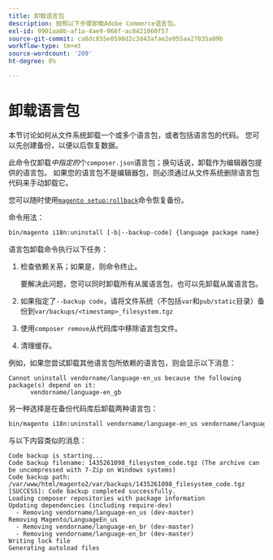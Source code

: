 ```yaml
---
title: 卸载语言包
description: 按照以下步骤卸载Adobe Commerce语言包。
exl-id: 9901aa0b-af1a-4ae9-968f-ac8421060f57
source-git-commit: ca8dc855e0598d2c3d43afae2e055aa27035a09b
workflow-type: tm+mt
source-wordcount: '209'
ht-degree: 0%

---
```


# 卸载语言包

本节讨论如何从文件系统卸载一个或多个语言包，或者包括语言包的代码。 您可以先创建备份，以便以后恢复数据。

此命令仅卸载&#x200B;*中指定的*&#x200B;个`composer.json`语言包；换句话说，卸载作为编辑器包提供的语言包。 如果您的语言包不是编辑器包，则必须通过从文件系统删除语言包代码来手动卸载它。

您可以随时使用[`magento setup:rollback`](uninstall-modules.md#roll-back-the-file-system-database-or-media-files)命令恢复备份。

命令用法：

```bash
bin/magento i18n:uninstall [-b|--backup-code] {language package name} ... {language package name}
```

语言包卸载命令执行以下任务：

1. 检查依赖关系；如果是，则命令终止。

   要解决此问题，您可以同时卸载所有从属语言包，也可以先卸载从属语言包。

1. 如果指定了`--backup code`，请将文件系统（不包括`var`和`pub/static`目录）备份到`var/backups/<timestamp>_filesystem.tgz`
1. 使用`composer remove`从代码库中移除语言包文件。
1. 清理缓存。

例如，如果您尝试卸载其他语言包所依赖的语言包，则会显示以下消息：

```
Cannot uninstall vendorname/language-en_us because the following package(s) depend on it:
      vendorname/language-en_gb
```

另一种选择是在备份代码库后卸载两种语言包：

```bash
bin/magento i18n:uninstall vendorname/language-en_us vendorname/language-en_gb --backup-code
```

与以下内容类似的消息：

```
Code backup is starting...
Code backup filename: 1435261098_filesystem_code.tgz (The archive can be uncompressed with 7-Zip on Windows systems)
Code backup path: /var/www/html/magento2/var/backups/1435261098_filesystem_code.tgz
[SUCCESS]: Code backup completed successfully.
Loading composer repositories with package information
Updating dependencies (including require-dev)
  - Removing vendorname/language-en_us (dev-master)
Removing Magento/LanguageEn_us
  - Removing vendorname/language-en_br (dev-master)
  - Removing vendorname/language-en_br (dev-master)
Writing lock file
Generating autoload files
```
